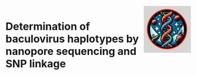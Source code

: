 <img align="right" src="https://github.com/wennj/baculovirus-haplotype/blob/main/Baculoviruses_in_space_dalle.png" width="128"/>  

# Determination of baculovirus haplotypes by nanopore sequencing and SNP linkage
